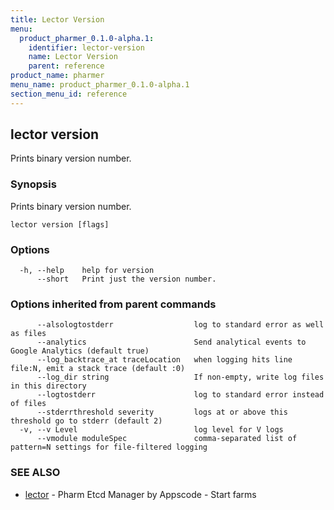 ```yaml
---
title: Lector Version
menu:
  product_pharmer_0.1.0-alpha.1:
    identifier: lector-version
    name: Lector Version
    parent: reference
product_name: pharmer
menu_name: product_pharmer_0.1.0-alpha.1
section_menu_id: reference
---
```

## lector version

Prints binary version number.

### Synopsis

Prints binary version number.

```
lector version [flags]
```

### Options

```
  -h, --help    help for version
      --short   Print just the version number.
```

### Options inherited from parent commands

```
      --alsologtostderr                  log to standard error as well as files
      --analytics                        Send analytical events to Google Analytics (default true)
      --log_backtrace_at traceLocation   when logging hits line file:N, emit a stack trace (default :0)
      --log_dir string                   If non-empty, write log files in this directory
      --logtostderr                      log to standard error instead of files
      --stderrthreshold severity         logs at or above this threshold go to stderr (default 2)
  -v, --v Level                          log level for V logs
      --vmodule moduleSpec               comma-separated list of pattern=N settings for file-filtered logging
```

### SEE ALSO

* [lector](/docs/reference/lector.md)	 - Pharm Etcd Manager by Appscode - Start farms

